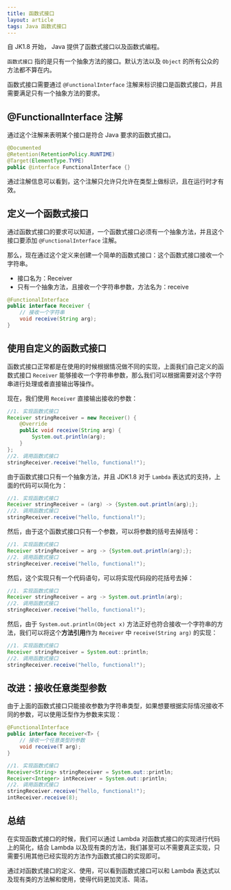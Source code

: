 ```yaml
---
title: 函数式接口
layout: article
tags: Java 函数式接口
---
```

自 JK1.8 开始， Java 提供了函数式接口以及函数式编程。

`函数式接口` 指的是只有一个抽象方法的接口。默认方法以及 `Object` 的所有公众的方法都不算在内。

函数式接口需要通过 `@FunctionalInterface` 注解来标识接口是函数式接口，并且需要满足只有一个抽象方法的要求。

## @FunctionalInterface 注解

通过这个注解来表明某个接口是符合 Java 要求的函数式接口。

```java
@Documented
@Retention(RetentionPolicy.RUNTIME)
@Target(ElementType.TYPE)
public @interface FunctionalInterface {}
```

通过注解信息可以看到，这个注解只允许只允许在类型上做标识，且在运行时才有效。

## 定义一个函数式接口

通过函数式接口的要求可以知道，一个函数式接口必须有一个抽象方法，并且这个接口要添加 `@FunctionalInterface` 注解。

那么，现在通过这个定义来创建一个简单的函数式接口：这个函数式接口接收一个字符串。

- 接口名为：Receiver
- 只有一个抽象方法，且接收一个字符串参数，方法名为：receive

```java
@FunctionalInterface
public interface Receiver {
    // 接收一个字符串
    void receive(String arg);
}
```

## 使用自定义的函数式接口

函数式接口正常都是在使用的时候根据情况做不同的实现，上面我们自己定义的函数式接口 `Receiver` 能够接收一个字符串参数，那么我们可以根据需要对这个字符串进行处理或者直接输出等操作。

现在，我们使用 `Receiver` 直接输出接收的参数：

```java
//1. 实现函数式接口
Receiver stringReceiver = new Receiver() {
    @Override
    public void receive(String arg) {
        System.out.println(arg);
    }
};
//2. 调用函数式接口
stringReceiver.receive("hello, functional!");
```

由于函数式接口只有一个抽象方法，并且 JDK1.8 对于 `Lambda` 表达式的支持，上面的代码可以简化为：

```java
//1. 实现函数式接口
Receiver stringReceiver = (arg) -> {System.out.println(arg);};
//2. 调用函数式接口
stringReceiver.receive("hello, functional!");
```

然后，由于这个函数式接口只有一个参数，可以将参数的括号去掉括号：

```java
//1. 实现函数式接口
Receiver stringReceiver = arg -> {System.out.println(arg);};
//2. 调用函数式接口
stringReceiver.receive("hello, functional!");
```

然后，这个实现只有一个代码语句，可以将实现代码段的花括号去掉：

```java
//1. 实现函数式接口
Receiver stringReceiver = arg -> System.out.println(arg);
//2. 调用函数式接口
stringReceiver.receive("hello, functional!");
```

然后，由于 `System.out.println(Object x)` 方法正好也符合接收一个字符串的方法，我们可以将这个**方法引用**作为 `Receiver` 中 `receive(String arg)` 的实现：

```java
//1. 实现函数式接口
Receiver stringReceiver = System.out::println;
//2. 调用函数式接口
stringReceiver.receive("hello, functional!");
```

## 改进：接收任意类型参数

由于上面的函数式接口只能接收参数为字符串类型，如果想要根据实际情况接收不同的参数，可以使用泛型作为参数来实现：

```java
@FunctionalInterface
public interface Receiver<T> {
    // 接收一个任意类型的参数
    void receive(T arg);
}
```

```java
//1. 实现函数式接口
Receiver<String> stringReceiver = System.out::println;
Receiver<Integer> intReceiver = System.out::println;
//2. 调用函数式接口
stringReceiver.receive("hello, functional!");
intReceiver.receive(8);
```

## 总结

在实现函数式接口的时候，我们可以通过 Lambda 对函数式接口的实现进行代码上的简化，结合 Lambda 以及现有类的方法，我们甚至可以不需要真正实现，只需要引用其他已经实现的方法作为函数式接口的实现即可。

通过对函数式接口的定义、使用，可以看到函数式接口可以和 Lambda 表达式以及现有类的方法解和使用，使得代码更加灵活、简洁。
